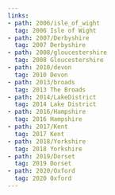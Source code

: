 ```yaml
---
links:
- path: 2006/isle_of_wight
  tag: 2006 Isle of Wight
- path: 2007/Derbyshire
  tag: 2007 Derbyshire
- path: 2008/gloucestershire
  tag: 2008 Gloucestershire
- path: 2010/devon
  tag: 2010 Devon
- path: 2013/broads
  tag: 2013 The Broads
- path: 2014/LakeDistrict
  tag: 2014 Lake District
- path: 2016/Hampshire
  tag: 2016 Hampshire
- path: 2017/Kent
  tag: 2017 Kent
- path: 2018/Yorkshire
  tag: 2018 Yorkshire
- path: 2019/Dorset
  tag: 2019 Dorset
- path: 2020/Oxford
  tag: 2020 Oxford
---
```

